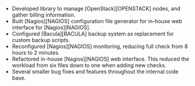 * Developed library to manage [OpenStack][OPENSTACK] nodes, and gather billing information.
* Built [Nagios][NAGIOS] configuration file generator for in-house web interface for [Nagios][NAGIOS].
* Configured [Bacula][BACULA] backup system as replacement for custom backup scripts.
* Reconfigured [Nagios][NAGIOS] monitoring, reducing full check from 8 hours to 2 minutes.
* Refactored in-house [Nagios][NAGIOS] web interface. This reduced the workload from six files down to one when adding new checks.
* Several smaller bug fixes and features throughout the internal code base.
